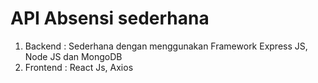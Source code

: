# API Absensi sederhana

1. Backend : Sederhana dengan menggunakan Framework Express JS, Node JS dan MongoDB
2. Frontend : React Js, Axios
